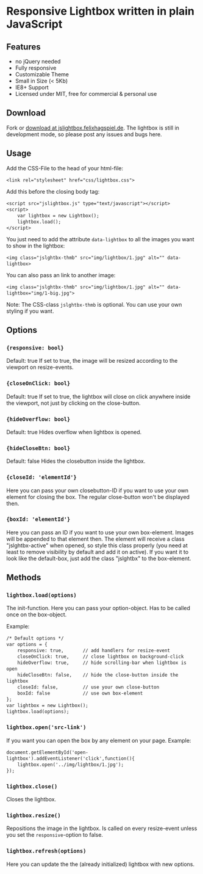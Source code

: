 # Responsive Lightbox written in  plain JavaScript

## Features

- no jQuery needed
- Fully responsive
- Customizable Theme
- Small in Size (< 5Kb)
- IE8+ Support
- Licensed under MIT, free for commercial &amp; personal use

## Download

Fork or [download at jslightbox.felixhagspiel.de](http://jslightbox.felixhagspiel.de/). The lightbox is still in development mode, so please post any issues and bugs here.

## Usage

Add the CSS-File to the head of your html-file:

	<link rel="stylesheet" href="css/lightbox.css">

Add this before the closing body tag:

	<script src="jslightbox.js" type="text/javascript"></script>
	<script>
		var lightbox = new Lightbox();
	 	lightbox.load();
	</script>

You just need to add the attribute `data-lightbox` to all the images you want to show in the lightbox:

	<img class="jslghtbx-thmb" src="img/lightbox/1.jpg" alt="" data-lightbox>

You can also pass an link to another image:

	<img class="jslghtbx-thmb" src="img/lightbox/1.jpg" alt="" data-lightbox="img/1-big.jpg">

Note: The CSS-class `jslghtbx-thmb` is optional. You can use your own styling if you want.

## Options

###	`{responsive: bool}`
Default: true
If set to true, the image will be resized according to the viewport on resize-events.

###	`{closeOnClick: bool}`
Default: true
If set to true, the lightbox will close on click anywhere inside the viewport, not just by clicking on the close-button.

###	`{hideOverflow: bool}`
Default: true
Hides overflow when lightbox is opened.

###	`{hideCloseBtn: bool}`
Default: false
Hides the closebutton inside the lightbox.

###	`{closeId: 'elementId'}`
Here you can pass your own closebutton-ID if you want to use your own element for closing the box. The regular close-button won't be displayed then.

###	`{boxId: 'elementId'}`
Here you can pass an ID if you want to use your own box-element. Images will be appended to that element then. The element will receive a class "jslghtbx-active" when opened, so style this class properly (you need at least to remove visibility by default and add it on active). If you want it to look like the default-box, just add the class "jslghtbx" to the box-element.

## Methods

### `lightbox.load(options)`

The init-function. Here you can pass your option-object. Has to be called once on the box-object.

Example:

	/* Default options */
	var options = {
		responsive: true, 		// add handlers for resize-event
		closeOnClick: true, 	// close lightbox on background-click
		hideOverflow: true,		// hide scrolling-bar when lightbox is open
		hideCloseBtn: false,	// hide the close-button inside the lightbox
		closeId: false, 		// use your own close-button
		boxId: false 			// use own box-element
	};
	var lightbox = new Lightbox();
	lightbox.load(options);

### `lightbox.open('src-link')`
If you want you can open the box by any element on your page.
Example:

	document.getElementById('open-lightbox').addEventListener('click',function(){
		lightbox.open('../img/lightbox/1.jpg');
	});

### `lightbox.close()`
Closes the lightbox.

### `lightbox.resize()`
Repositions the image in the lightbox. Is called on every resize-event unless you set the `responsive`-option to false.

### `lightbox.refresh(options)`
Here you can update the the (already initialized) lightbox with new options.